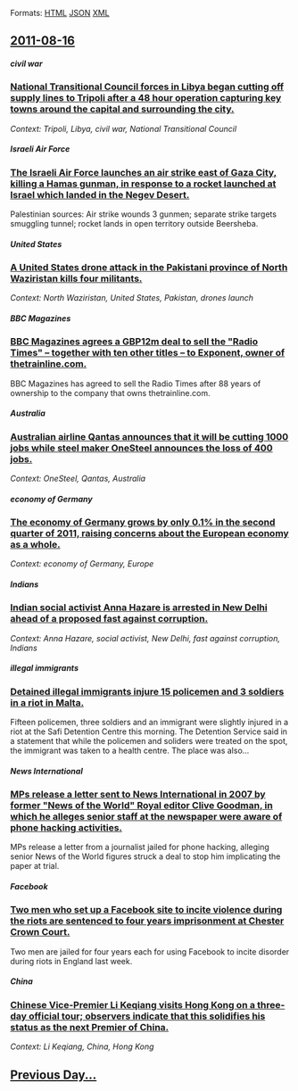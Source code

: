 
Formats: [HTML](2011/08/16/index.html)  [JSON](2011/08/16/index.json)  [XML](2011/08/16/index.xml)  

## [2011-08-16](/news/2011/08/16/index.md)

##### civil war
### [National Transitional Council forces in Libya began cutting off supply lines to Tripoli after a 48 hour operation capturing key towns around the capital and surrounding the city. ](/news/2011/08/16/national-transitional-council-forces-in-libya-began-cutting-off-supply-lines-to-tripoli-after-a-48-hour-operation-capturing-key-towns-around.md)
_Context: Tripoli, Libya, civil war, National Transitional Council_

##### Israeli Air Force
### [The Israeli Air Force launches an air strike east of Gaza City, killing a Hamas gunman, in response to a rocket launched at Israel which landed in the Negev Desert. ](/news/2011/08/16/the-israeli-air-force-launches-an-air-strike-east-of-gaza-city-killing-a-hamas-gunman-in-response-to-a-rocket-launched-at-israel-which-lan.md)
Palestinian sources: Air strike wounds 3 gunmen; separate strike targets smuggling tunnel; rocket lands in open territory outside Beersheba.

##### United States
### [A United States drone attack in the Pakistani province of North Waziristan kills four militants. ](/news/2011/08/16/a-united-states-drone-attack-in-the-pakistani-province-of-north-waziristan-kills-four-militants.md)
_Context: North Waziristan, United States, Pakistan, drones launch_

##### BBC Magazines
### [BBC Magazines agrees a GBP12m deal to sell the "Radio Times" &ndash; together with ten other titles &ndash; to Exponent, owner of thetrainline.com.](/news/2011/08/16/bbc-magazines-agrees-a-gbp12m-deal-to-sell-the-radio-times-ndash-together-with-ten-other-titles-ndash-to-exponent-owner-of-thetrainli.md)
BBC Magazines has agreed to sell the Radio Times after 88 years of ownership to the company that owns thetrainline.com.

##### Australia
### [Australian airline Qantas announces that it will be cutting 1000 jobs while steel maker OneSteel announces the loss of 400 jobs. ](/news/2011/08/16/australian-airline-qantas-announces-that-it-will-be-cutting-1000-jobs-while-steel-maker-onesteel-announces-the-loss-of-400-jobs.md)
_Context: OneSteel, Qantas, Australia_

##### economy of Germany
### [The economy of Germany grows by only 0.1% in the second quarter of 2011, raising concerns about the European economy as a whole. ](/news/2011/08/16/the-economy-of-germany-grows-by-only-0-1-in-the-second-quarter-of-2011-raising-concerns-about-the-european-economy-as-a-whole.md)
_Context: economy of Germany, Europe_

##### Indians
### [Indian social activist Anna Hazare is arrested in New Delhi ahead of a proposed fast against corruption. ](/news/2011/08/16/indian-social-activist-anna-hazare-is-arrested-in-new-delhi-ahead-of-a-proposed-fast-against-corruption.md)
_Context: Anna Hazare, social activist, New Delhi, fast against corruption, Indians_

##### illegal immigrants
### [Detained illegal immigrants injure 15 policemen and 3 soldiers in a riot in Malta. ](/news/2011/08/16/detained-illegal-immigrants-injure-15-policemen-and-3-soldiers-in-a-riot-in-malta.md)
Fifteen policemen, three soldiers and an immigrant were slightly injured in a riot at the Safi Detention Centre this morning. The Detention Service said in a statement that while the policemen and soliders were treated on the spot, the immigrant was taken to a health centre. The place was also...

##### News International
### [MPs release a letter sent to News International in 2007 by former "News of the World" Royal editor Clive Goodman, in which he alleges senior staff at the newspaper were aware of phone hacking activities. ](/news/2011/08/16/mps-release-a-letter-sent-to-news-international-in-2007-by-former-news-of-the-world-royal-editor-clive-goodman-in-which-he-alleges-senior.md)
MPs release a letter from a journalist jailed for phone hacking, alleging senior News of the World figures struck a deal to stop him implicating the paper at trial.

##### Facebook
### [Two men who set up a Facebook site to incite violence during the riots are sentenced to four years imprisonment at Chester Crown Court. ](/news/2011/08/16/two-men-who-set-up-a-facebook-site-to-incite-violence-during-the-riots-are-sentenced-to-four-years-imprisonment-at-chester-crown-court.md)
Two men are jailed for four years each for using Facebook to incite disorder during riots in England last week.

##### China
### [Chinese Vice-Premier Li Keqiang visits Hong Kong on a three-day official tour; observers indicate that this solidifies his status as the next Premier of China. ](/news/2011/08/16/chinese-vice-premier-li-keqiang-visits-hong-kong-on-a-three-day-official-tour-observers-indicate-that-this-solidifies-his-status-as-the-nex.md)
_Context: Li Keqiang, China, Hong Kong_

## [Previous Day...](/news/2011/08/15/index.md)

